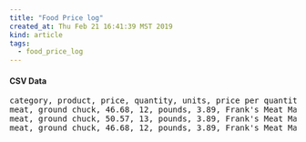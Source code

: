 ```yaml
---
title: "Food Price log"
created_at: Thu Feb 21 16:41:39 MST 2019
kind: article
tags:
  - food_price_log
---
```


<h4>CSV Data</h4>

<pre>
category, product, price, quantity, units, price per quantity, vendor, date
meat, ground chuck, 46.68, 12, pounds, 3.89, Frank's Meat Market, 2019-02-21
meat, ground chuck, 50.57, 13, pounds, 3.89, Frank's Meat Market, 2019-02-27
meat, ground chuck, 46.68, 12, pounds, 3.89, Frank's Meat Market, 2019-03-07
</pre>

<!--
html boilerplate fragments
<a href="" target="_blank"></a>
<a name=""></a>
<img src="" width="400px">
<ul>
  <li></li>
  <li><a href="" target="_blank"></a></li>
</ul>
<pre>
</pre>
<p style="margin-bottom: 2em;"></p>
<hr style="border: 0; height: 3px; background: #333; background-image: linear-gradient(to right, #ccc, #333, #ccc);">
<pre><code>
</code></pre>
<math xmlns='http://www.w3.org/1998/Math/MathML' display='block'>
</math>
:-->
